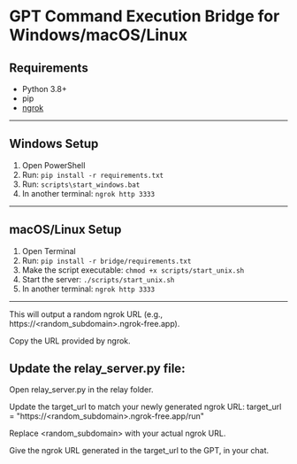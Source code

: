 # GPT Command Execution Bridge for Windows/macOS/Linux  
  
## Requirements  
- Python 3.8+  
- pip  
- [ngrok](https://ngrok.com/download)  
  
---  
  
## Windows Setup  
1. Open PowerShell  
2. Run: `pip install -r requirements.txt`  
3. Run: `scripts\start_windows.bat`  
4. In another terminal: `ngrok http 3333`  
  
---  
  
## macOS/Linux Setup  
1. Open Terminal  
2. Run: `pip install -r bridge/requirements.txt`  
3. Make the script executable: `chmod +x scripts/start_unix.sh`  
4. Start the server: `./scripts/start_unix.sh`  
5. In another terminal: `ngrok http 3333`  

---

This will output a random ngrok URL (e.g., https://<random_subdomain>.ngrok-free.app).

Copy the URL provided by ngrok.

## Update the relay_server.py file:

Open relay_server.py in the relay folder.

Update the target_url to match your newly generated ngrok URL:
target_url = "https://<random_subdomain>.ngrok-free.app/run"

Replace <random_subdomain> with your actual ngrok URL.

Give the ngrok URL generated in the target_url to the GPT, in your chat.